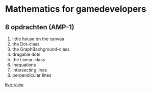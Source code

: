 # Mathematics for gamedevelopers

## 8 opdrachten (AMP-1)

1. little house on the canvas
2. the Dot-class
3. the GraphBachground-class
4. dragable dots
5. the Linear-class
6. inequations
7. intersecting lines
8. perpendicular lines

[live-view](http://30731.hosts1.ma-cloud.nl/SYS-AMP/)
